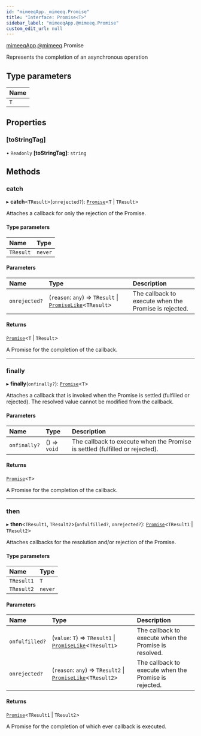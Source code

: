 ```yaml
---
id: "mimeeqApp._mimeeq.Promise"
title: "Interface: Promise<T>"
sidebar_label: "mimeeqApp.@mimeeq.Promise"
custom_edit_url: null
---
```


[mimeeqApp](../modules/mimeeqApp.md).[@mimeeq](../namespaces/mimeeqApp._mimeeq.md).Promise

Represents the completion of an asynchronous operation

## Type parameters

| Name |
| :------ |
| `T` |

## Properties

### [toStringTag]

• `Readonly` **[toStringTag]**: `string`

## Methods

### catch

▸ **catch**<`TResult`\>(`onrejected?`): [`Promise`](../namespaces/mimeeqApp._mimeeq.md#promise)<`T` \| `TResult`\>

Attaches a callback for only the rejection of the Promise.

#### Type parameters

| Name | Type |
| :------ | :------ |
| `TResult` | `never` |

#### Parameters

| Name | Type | Description |
| :------ | :------ | :------ |
| `onrejected?` | (`reason`: `any`) => `TResult` \| [`PromiseLike`](mimeeqApp._mimeeq.PromiseLike.md)<`TResult`\> | The callback to execute when the Promise is rejected. |

#### Returns

[`Promise`](../namespaces/mimeeqApp._mimeeq.md#promise)<`T` \| `TResult`\>

A Promise for the completion of the callback.

___

### finally

▸ **finally**(`onfinally?`): [`Promise`](../namespaces/mimeeqApp._mimeeq.md#promise)<`T`\>

Attaches a callback that is invoked when the Promise is settled (fulfilled or rejected). The
resolved value cannot be modified from the callback.

#### Parameters

| Name | Type | Description |
| :------ | :------ | :------ |
| `onfinally?` | () => `void` | The callback to execute when the Promise is settled (fulfilled or rejected). |

#### Returns

[`Promise`](../namespaces/mimeeqApp._mimeeq.md#promise)<`T`\>

A Promise for the completion of the callback.

___

### then

▸ **then**<`TResult1`, `TResult2`\>(`onfulfilled?`, `onrejected?`): [`Promise`](../namespaces/mimeeqApp._mimeeq.md#promise)<`TResult1` \| `TResult2`\>

Attaches callbacks for the resolution and/or rejection of the Promise.

#### Type parameters

| Name | Type |
| :------ | :------ |
| `TResult1` | `T` |
| `TResult2` | `never` |

#### Parameters

| Name | Type | Description |
| :------ | :------ | :------ |
| `onfulfilled?` | (`value`: `T`) => `TResult1` \| [`PromiseLike`](mimeeqApp._mimeeq.PromiseLike.md)<`TResult1`\> | The callback to execute when the Promise is resolved. |
| `onrejected?` | (`reason`: `any`) => `TResult2` \| [`PromiseLike`](mimeeqApp._mimeeq.PromiseLike.md)<`TResult2`\> | The callback to execute when the Promise is rejected. |

#### Returns

[`Promise`](../namespaces/mimeeqApp._mimeeq.md#promise)<`TResult1` \| `TResult2`\>

A Promise for the completion of which ever callback is executed.
